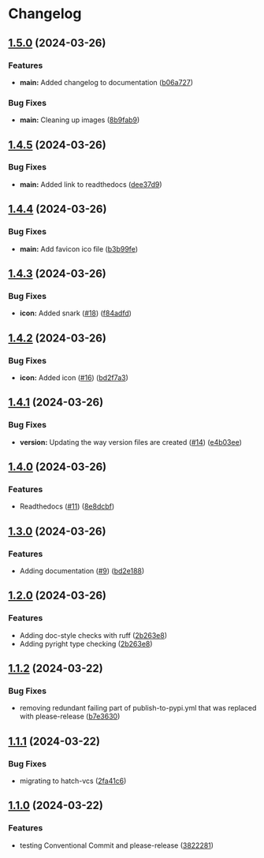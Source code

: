 # Changelog

## [1.5.0](https://github.com/CoreySpohn/lod_unit/compare/v1.4.5...v1.5.0) (2024-03-26)


### Features

* **main:** Added changelog to documentation ([b06a727](https://github.com/CoreySpohn/lod_unit/commit/b06a72755489451ee7a74f518a8309eaa6606c6f))


### Bug Fixes

* **main:** Cleaning up images ([8b9fab9](https://github.com/CoreySpohn/lod_unit/commit/8b9fab9378c091fd4a270ff7ec95126aac91a4a8))

## [1.4.5](https://github.com/CoreySpohn/lod_unit/compare/v1.4.4...v1.4.5) (2024-03-26)


### Bug Fixes

* **main:** Added link to readthedocs ([dee37d9](https://github.com/CoreySpohn/lod_unit/commit/dee37d9041da7be1e036ace6f709edf3b13c5b12))

## [1.4.4](https://github.com/CoreySpohn/lod_unit/compare/v1.4.3...v1.4.4) (2024-03-26)


### Bug Fixes

* **main:** Add favicon ico file ([b3b99fe](https://github.com/CoreySpohn/lod_unit/commit/b3b99feea24a47e0d7bce8468852e2905fb1c8c3))

## [1.4.3](https://github.com/CoreySpohn/lod_unit/compare/v1.4.2...v1.4.3) (2024-03-26)


### Bug Fixes

* **icon:** Added snark ([#18](https://github.com/CoreySpohn/lod_unit/issues/18)) ([f84adfd](https://github.com/CoreySpohn/lod_unit/commit/f84adfdd3d08963b0dcfff6157485727c3b61ac7))

## [1.4.2](https://github.com/CoreySpohn/lod_unit/compare/v1.4.1...v1.4.2) (2024-03-26)


### Bug Fixes

* **icon:** Added icon ([#16](https://github.com/CoreySpohn/lod_unit/issues/16)) ([bd2f7a3](https://github.com/CoreySpohn/lod_unit/commit/bd2f7a37862294d8fa7ed96fa48985a390ce1b87))

## [1.4.1](https://github.com/CoreySpohn/lod_unit/compare/v1.4.0...v1.4.1) (2024-03-26)


### Bug Fixes

* **version:** Updating the way version files are created ([#14](https://github.com/CoreySpohn/lod_unit/issues/14)) ([e4b03ee](https://github.com/CoreySpohn/lod_unit/commit/e4b03ee7723105226391d56a89feebfc479c3268))

## [1.4.0](https://github.com/CoreySpohn/lod_unit/compare/v1.3.0...v1.4.0) (2024-03-26)


### Features

* Readthedocs ([#11](https://github.com/CoreySpohn/lod_unit/issues/11)) ([8e8dcbf](https://github.com/CoreySpohn/lod_unit/commit/8e8dcbffc20dba243abb6bb064319588a6a7e704))

## [1.3.0](https://github.com/CoreySpohn/lod_unit/compare/v1.2.0...v1.3.0) (2024-03-26)


### Features

* Adding documentation ([#9](https://github.com/CoreySpohn/lod_unit/issues/9)) ([bd2e188](https://github.com/CoreySpohn/lod_unit/commit/bd2e18888891f3ec2ee848235c110f4b46c99412))

## [1.2.0](https://github.com/CoreySpohn/lod_unit/compare/v1.1.2...v1.2.0) (2024-03-26)


### Features

* Adding doc-style checks with ruff ([2b263e8](https://github.com/CoreySpohn/lod_unit/commit/2b263e8bc782b604cfab4272d086fabe08d1420c))
* Adding pyright type checking ([2b263e8](https://github.com/CoreySpohn/lod_unit/commit/2b263e8bc782b604cfab4272d086fabe08d1420c))

## [1.1.2](https://github.com/CoreySpohn/lod_unit/compare/v1.1.1...v1.1.2) (2024-03-22)


### Bug Fixes

* removing redundant failing part of publish-to-pypi.yml that was replaced with please-release ([b7e3630](https://github.com/CoreySpohn/lod_unit/commit/b7e36304f99271515cafd76533525b366855d2cb))

## [1.1.1](https://github.com/CoreySpohn/lod_unit/compare/v1.1.0...v1.1.1) (2024-03-22)


### Bug Fixes

* migrating to hatch-vcs ([2fa41c6](https://github.com/CoreySpohn/lod_unit/commit/2fa41c6dab133e676806e56b8d7310c2fce9fe29))

## [1.1.0](https://github.com/CoreySpohn/lod_unit/compare/v1.0.4...v1.1.0) (2024-03-22)


### Features

* testing Conventional Commit and please-release ([3822281](https://github.com/CoreySpohn/lod_unit/commit/38222814138e11214c617b743951131761b23bdd))
